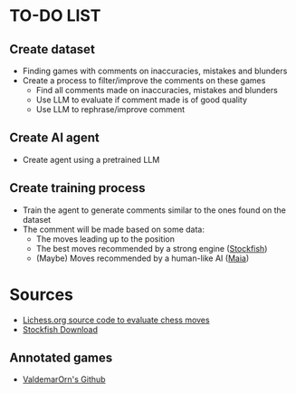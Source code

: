 # TO-DO LIST

## Create dataset

- Finding games with comments on inaccuracies, mistakes and blunders
- Create a process to filter/improve the comments on these games
  - Find all comments made on inaccuracies, mistakes and blunders
  - Use LLM to evaluate if comment made is of good quality
  - Use LLM to rephrase/improve comment

## Create AI agent

- Create agent using a pretrained LLM

## Create training process

- Train the agent to generate comments similar to the ones found on the dataset
- The comment will be made based on some data:
  - The moves leading up to the position
  - The best moves recommended by a strong engine ([Stockfish](https://stockfishchess.org/))
  - (Maybe) Moves recommended by a human-like AI ([Maia](https://www.maiachess.com/))

# Sources

- [Lichess.org source code to evaluate chess moves](https://github.com/lichess-org/lila/blob/cf9e10df24b767b3bc5ee3d88c45437ac722025d/modules/analyse/src/main/Advice.scala)
- [Stockfish Download](https://stockfishchess.org/download/)

## Annotated games

- [ValdemarOrn's Github](https://github.com/ValdemarOrn/Chess/blob/master/Annotated%20Games/)
